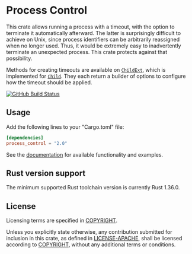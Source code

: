 # Process Control

This crate allows running a process with a timeout, with the option to
terminate it automatically afterward. The latter is surprisingly difficult to
achieve on Unix, since process identifiers can be arbitrarily reassigned when
no longer used. Thus, it would be extremely easy to inadvertently terminate an
unexpected process. This crate protects against that possibility.

Methods for creating timeouts are available on [`ChildExt`], which is
implemented for [`Child`]. They each return a builder of options to configure
how the timeout should be applied.

[![GitHub Build Status](https://github.com/dylni/process_control/workflows/build/badge.svg?branch=master)](https://github.com/dylni/process_control/actions?query=branch%3Amaster)

## Usage

Add the following lines to your "Cargo.toml" file:

```toml
[dependencies]
process_control = "2.0"
```

See the [documentation] for available functionality and examples.

## Rust version support

The minimum supported Rust toolchain version is currently Rust 1.36.0.

## License

Licensing terms are specified in [COPYRIGHT].

Unless you explicitly state otherwise, any contribution submitted for inclusion
in this crate, as defined in [LICENSE-APACHE], shall be licensed according to
[COPYRIGHT], without any additional terms or conditions.

[`Child`]: https://doc.rust-lang.org/std/process/struct.Child.html
[`ChildExt`]: https://docs.rs/process_control/*/process_control/trait.ChildExt.html
[COPYRIGHT]: https://github.com/dylni/process_control/blob/master/COPYRIGHT
[documentation]: https://docs.rs/process_control
[LICENSE-APACHE]: https://github.com/dylni/process_control/blob/master/LICENSE-APACHE
